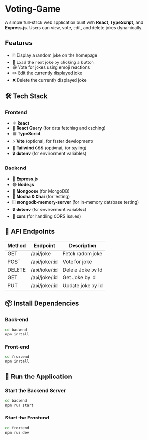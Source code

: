 # Voting-Game

A simple full-stack web application built with **React**, **TypeScript**, and **Express.js**. Users can view, vote, edit, and delete jokes dynamically.

## Features

- 🃏 Display a random joke on the homepage
- 🔄 Load the next joke by clicking a button
- 😆 Vote for jokes using emoji reactions
- ✏️ Edit the currently displayed joke
- ❌ Delete the currently displayed joke

## 🛠 Tech Stack

### Frontend

- ⚛ **React**
- 📡 **React Query** (for data fetching and caching)
- 🟦 **TypeScript**
- ⚡ **Vite** (optional, for faster development)
- 🎨 **Tailwind CSS** (optional, for styling)
- 🔒 **dotenv** (for environment variables)

### Backend

- 🚀 **Express.js**
- 🟢 **Node.js**
- 🌱 **Mongoose** (for MongoDB)
- 🧪 **Mocha & Chai** (for testing)
- 🗄 **mongodb-memory-server** (for in-memory database testing)
- 🔒 **dotenv** (for environment variables)
- 🔄 **cors** (for handling CORS issues)

## 📡 API Endpoints

| Method | Endpoint      | Description       |
| ------ | ------------- | ----------------- |
| GET    | /api/joke     | Fetch radom joke  |
| POST   | /api/joke/:id | Vote for joke     |
| DELETE | /api/joke/:id | Delete Joke by Id |
| GET    | /api/joke/:id | Get Joke by Id    |
| PUT    | /api/joke/:id | Update joke by id |

## 📦 Install Dependencies

### Back-end

```sh
cd backend
npm install
```

### Front-end

```sh
cd frontend
npm install
```

## 🚀 Run the Application

### Start the Backend Server

```sh
cd backend
npm run start
```

### Start the Frontend

```sh
cd frontend
npm run dev
```
